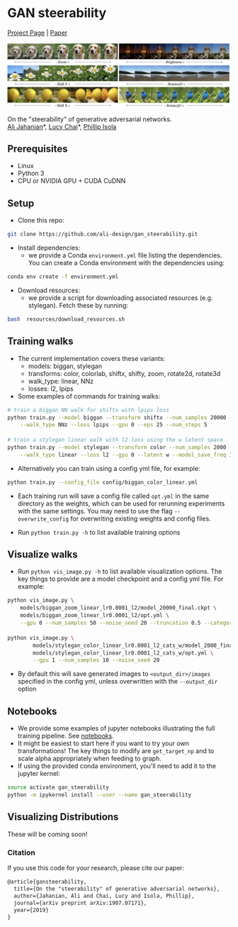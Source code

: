 # GAN steerability
[Project Page](https://ali-design.github.io/gan_steerability/) |  [Paper](https://arxiv.org/abs/1907.07171) 

<img src='img/teaser.jpeg' width=600>  

On the "steerability" of generative adversarial networks.\
[Ali Jahanian](http://people.csail.mit.edu/jahanian)\*, [Lucy Chai](http://people.csail.mit.edu/lrchai/)\*, [Phillip Isola](http://web.mit.edu/phillipi/)

## Prerequisites
- Linux
- Python 3
- CPU or NVIDIA GPU + CUDA CuDNN

## Setup
- Clone this repo:
```bash
git clone https://github.com/ali-design/gan_steerability.git
```

- Install dependencies:
	- we provide a Conda `environment.yml` file listing the dependencies. You can create a Conda environment with the dependencies using:
```bash
conda env create -f environment.yml
```

- Download resources:
	- we provide a script for downloading associated resources (e.g. stylegan). Fetch these by running:
```bash
bash  resources/download_resources.sh
```

## Training walks
- The current implementation covers these variants:
	- models: biggan, stylegan
	- transforms: color, colorlab, shiftx, shifty, zoom, rotate2d, rotate3d
	- walk_type: linear, NNz
	- losses: l2, lpips
- Some examples of commands for training walks:
```bash
# train a biggan NN walk for shiftx with lpips loss
python train.py --model biggan --transform shiftx --num_samples 20000 --learning_rate 0.0001 \
	--walk_type NNz --loss lpips --gpu 0 --eps 25 --num_steps 5

# train a stylegan linear walk with l2 loss using the w latent space
python train.py --model stylegan --transform color --num_samples 2000 --learning_rate 0.0001 \
	--walk_type linear --loss l2 --gpu 0 --latent w --model_save_freq 100
```
- Alternatively you can train using a config yml file, for example:
```bash
python train.py --config_file config/biggan_color_linear.yml
```

- Each training run will save a config file called `opt.yml` in the same directory as the weights, which can be used for rerunning experiments with the same settings. You may need to use the flag `--overwrite_config` for overwriting existing weights and config files. 

- Run `python train.py -h` to list available training options


## Visualize walks

- Run `python vis_image.py -h` to list available visualization options. The key things to provide are a model checkpoint and a config yml file. For example:

```bash
python vis_image.py \
	models/biggan_zoom_linear_lr0.0001_l2/model_20000_final.ckpt \
	models/biggan_zoom_linear_lr0.0001_l2/opt.yml \
	--gpu 0 --num_samples 50 --noise_seed 20 --truncation 0.5 --category 207

python vis_image.py \
        models/stylegan_color_linear_lr0.0001_l2_cats_w/model_2000_final.ckpt \
        models/stylegan_color_linear_lr0.0001_l2_cats_w/opt.yml \
        --gpu 1 --num_samples 10 --noise_seed 20 
```

- By default this will save generated images to `<output_dir>/images` specified in the config yml, unless overwritten with the `--output_dir` option


## Notebooks

- We provide some examples of jupyter notebooks illustrating the full training pipeline. See [notebooks](./notebooks).
- It might be easiest to start here if you want to try your own transformations! The key things to modify are `get_target_np` and to scale alpha appropriately when feeding to graph.
- If using the provided conda environment, you'll need to add it to the jupyter kernel:
```bash
source activate gan_steerability
python -m ipykernel install --user --name gan_steerability
```

## Visualizing Distributions

These will be coming soon!

### Citation
If you use this code for your research, please cite our paper:
```
@article{gansteerability,
  title={On the "steerability" of generative adversarial networks},
  author={Jahanian, Ali and Chai, Lucy and Isola, Phillip},
  journal={arXiv preprint arXiv:1907.07171},
  year={2019}
}
```

